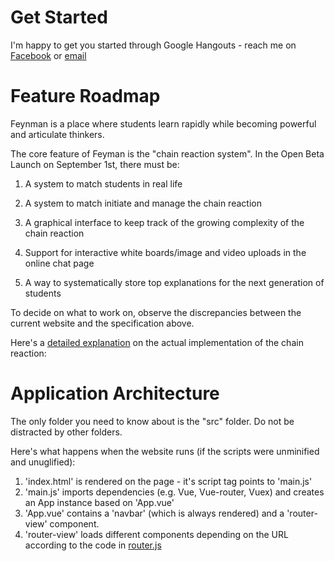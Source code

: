 # Get Started
I'm happy to get you started through Google Hangouts - reach me on 
[Facebook](https://www.facebook.com/elton.lin.338)
or 
[email](eltonlin@mit.edu)

# Feature Roadmap 

Feynman is a place where students learn rapidly while becoming powerful and articulate thinkers.

The core feature of Feyman is the "chain reaction system". In the Open Beta Launch on September 1st, there must be: 

1. A system to match students in real life 

2. A system to match initiate and manage the chain reaction 

3. A graphical interface to keep track of the growing complexity of the chain reaction 

4. Support for interactive white boards/image and video uploads in the online chat page

5. A way to systematically store top explanations for the next generation of students 

To decide on what to work on, observe the discrepancies between the current website and the specification above. 

Here's a [detailed explanation](CHAINREACTION.md) on the actual implementation of the chain reaction: 

# Application Architecture 

The only folder you need to know about is the "src" folder. Do not be distracted by other folders. 

Here's what happens when the website runs (if the scripts were unminified and unuglified):
  1) 'index.html' is rendered on the page - it's script tag points to 'main.js'
  2) 'main.js' imports dependencies (e.g. Vue, Vue-router, Vuex) and creates an App instance based on 'App.vue'
  3) 'App.vue' contains a 'navbar' (which is always rendered) and a 'router-view' component.
  4) 'router-view' loads different components depending on the URL according to the code in [router.js](./src/router.js) 
   
  


